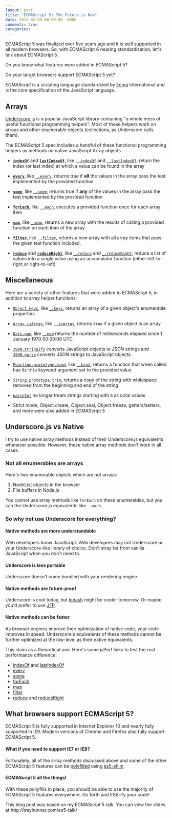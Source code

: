 ```yaml
---
layout: post
title: "ECMAScript 5: The Future is Now"
date: 2015-02-09 00:00:00 -0800
comments: true
categories: 
---
```


ECMAScript 5 was finalized over five years ago and it is well supported in all modern browsers.  So, with ECMAScript 6 nearing standardization, let's talk about ECMAScript 5.

Do you know what features were added in ECMAScript 5?

Do your target browsers support ECMAScript 5 yet?

<aside>
    <dfn>ECMAScript</dfn> is a scripting language standardized by <abbr title="European Computer Manufacturers Association">Ecma</abbr> International and is the core specification of the JavaScript language.
</aside>

## Arrays

[Underscore.js][] is a popular JavaScript library containing "a whole mess of useful functional programming helpers".  Most of these helpers work on arrays and other enumerable objects (collections, as Underscore calls them).

The ECMAScript 5 spec includes a handful of these functional programming helpers as methods on native JavaScript Array objects.

- **[`indexOf`][]** and **[`lastIndexOf`][]**, like [`_.indexOf`][] and [`_.lastIndexOf`][], return the index (or last index) at which a value can be found in the array

- **[`every`][]**, like [`_.every`][], returns true if **all** the values in the array pass the test implemented by the provided function

- **[`some`][]**, like [`_.some`][], returns true if **any** of the values in the array pass the test implemented by the provided function

- **[`forEach`][]**, like [`_.each`][], executes a provided function once for each array item

- **[`map`][]**, like [`_.map`][], returns a new array with the results of calling a provided function on each item of the array

- **[`filter`][]**, like [`_.filter`][], returns a new array with all array items that pass the given test function included.

- **[`reduce`][]** and **[`reduceRight`][]**, like [`_.reduce`][] and [`_.reduceRight`][], reduce a list of values into a single value using an accumulator function (either left-to-right or right-to-left)

## Miscellaneous

Here are a variety of other features that were added to ECMAScript 5, in addition to array helper functions:

- [`Object.keys`][], like [`_.keys`][], returns an array of a given object's enumerable properties

- [`Array.isArray`][], like [`_.isArray`][], returns `true` if a given object is an array

- [`Date.now`][], like [`_.now`][] returns the number of milliseconds elapsed since 1 January 1970 00:00:00 UTC

- [`JSON.stringify`][] converts JavaScript objects to JSON strings and [`JSON.parse`][] converts JSON strings to JavaScript objects.

- [`Function.prototype.bind`][], like [`_.bind`][], returns a function that when called has its `this` keyword argument set to the provided value

- [`String.prototype.trim`][], returns a copy of the string with whitespace removed from the beginning and end of the string

- [`parseInt`][] no longer treats strings starting with `0` as octal values

- Strict mode, Object.create, Object.seal, Object.freeze, getters/setters, and more were also added in ECMAScript 5

## Underscore.js vs Native

I try to use native array methods instead of their Underscore.js equivalents whenever possible.  However, these native array methods don't work in all cases.

### Not all enumerables are arrays

Here's two enumerable objects which are not arrays:

1. NodeList objects in the browser
2. File buffers in Node.js

You cannot use array methods like `forEach` on these enumerables, but you can the Underscore.js equivalents like `_.each`.

### So why not use Underscore for everything?

#### Native methods are more understandable

Web developers know JavaScript.  Web developers may not Underscore or your Underscore-like library of choice.  Don't stray far from vanilla JavaScript when you don't need to.

#### Underscore is less portable

Underscore doesn't come bundled with your rendering engine.

#### Native methods are future-proof

Underscore is cool today, but [lodash][] might be cooler tomorrow.  Or maybe you'd prefer to use [JFP][].

#### Native methods can be faster

As browser engines improve their optimization of native code, your code improves in speed.  Underscore's equivalents of these methods cannot be further optimized at the low-level as their native equivalents.

This claim as a theoretical one.  Here's some jsPerf links to test the real performance difference:

- [indexOf](http://jsperf.com/array-prototype-indexof-vs-indexof) and [lastIndexOf](http://jsperf.com/array-prototype-lastindexof-vs-lastindexof)
- [every](http://jsperf.com/array-prototype-every-vs-every)
- [some](http://jsperf.com/array-prototype-some-vs-some2)
- [forEach](http://jsperf.com/array-prototype-foreach-vs-each)
- [map](http://jsperf.com/array-prototype-map-vs-map)
- [filter](http://jsperf.com/array-prototype-filter-vs-filter)
- [reduce](http://jsperf.com/array-prototype-reduce-vs-reduce) and [reduceRight](http://jsperf.com/array-prototype-reduceright-vs-reduceright)


## What browsers support ECMAScript 5?

ECMAScript 5 is fully supported in Internet Explorer 10 and nearly fully supported in IE9.  Modern versions of Chrome and Firefox also fully support ECMAScript 5.

#### What if you need to support IE7 or IE8?

Fortunately, all of the array methods discussed above and some of the other ECMAScript 5 features can be [polyfilled][] using [es5-shim][].

#### ECMAScript 5 all the things!

With these pollyfills in place, you should be able to use the majority of ECMAScript 5 features everywhere.  Go forth and ES5-ify your code!

<aside>
This blog post was based on my ECMAScript 5 talk.  You can view the slides at http://treyhunner.com/es5-talk/
</aside>


[`indexOf`]: https://developer.mozilla.org/en-US/docs/Web/JavaScript/Reference/Global_Objects/Array/indexOf
[`lastIndexOf`]: https://developer.mozilla.org/en-US/docs/Web/JavaScript/Reference/Global_Objects/Array/lastIndexOf
[`every`]: https://developer.mozilla.org/en-US/docs/Web/JavaScript/Reference/Global_Objects/Array/every
[`some`]: https://developer.mozilla.org/en-US/docs/Web/JavaScript/Reference/Global_Objects/Array/some
[`forEach`]: https://developer.mozilla.org/en-US/docs/Web/JavaScript/Reference/Global_Objects/Array/forEach
[`map`]: https://developer.mozilla.org/en-US/docs/Web/JavaScript/Reference/Global_Objects/Array/map
[`filter`]: https://developer.mozilla.org/en-US/docs/Web/JavaScript/Reference/Global_Objects/Array/filter
[`reduce`]: https://developer.mozilla.org/en-US/docs/Web/JavaScript/Reference/Global_Objects/Array/reduce
[`reduceRight`]: https://developer.mozilla.org/en-US/docs/Web/JavaScript/Reference/Global_Objects/Array/reduceRight
[`parseInt`]: https://developer.mozilla.org/en-US/docs/Web/JavaScript/Reference/Global_Objects/parseInt
[`Function.prototype.bind`]: https://developer.mozilla.org/en-US/docs/Web/JavaScript/Reference/Global_Objects/Function/bind
[`String.prototype.trim`]: https://developer.mozilla.org/en-US/docs/Web/JavaScript/Reference/Global_Objects/String/trim
[`JSON.parse`]: https://developer.mozilla.org/en-US/docs/Web/JavaScript/Reference/Global_Objects/JSON/parse
[`JSON.stringify`]: https://developer.mozilla.org/en-US/docs/Web/JavaScript/Reference/Global_Objects/JSON/stringify
[`Object.keys`]: https://developer.mozilla.org/en-US/docs/Web/JavaScript/Reference/Global_Objects/Object/keys
[`Array.isArray`]: https://developer.mozilla.org/en-US/docs/Web/JavaScript/Reference/Global_Objects/Array/isArray
[`Date.now`]: https://developer.mozilla.org/en-US/docs/Web/JavaScript/Reference/Global_Objects/Date/now

[`_.bind`]: http://underscorejs.org/#bind
[`_.each`]: http://underscorejs.org/#each
[`_.every`]: http://underscorejs.org/#every
[`_.filter`]: http://underscorejs.org/#filter
[`_.indexOf`]: http://underscorejs.org/#indexOf
[`_.isArray`]: http://underscorejs.org/#isArray
[`_.keys`]: http://underscorejs.org/#keys
[`_.lastIndexOf`]: http://underscorejs.org/#lastIndexOf
[`_.map`]: http://underscorejs.org/#map
[`_.now`]: http://underscorejs.org/#now
[`_.reduce`]: http://underscorejs.org/#reduce
[`_.reduceRight`]: http://underscorejs.org/#reduceRight
[`_.some`]: http://underscorejs.org/#some

[es5-shim]: https://github.com/es-shims/es5-shim
[JFP]: https://github.com/cmstead/JFP
[lodash]: https://github.com/lodash/lodash
[polyfilled]: https://remysharp.com/2010/10/08/what-is-a-polyfill
[Underscore.js]: http://underscorejs.org/
